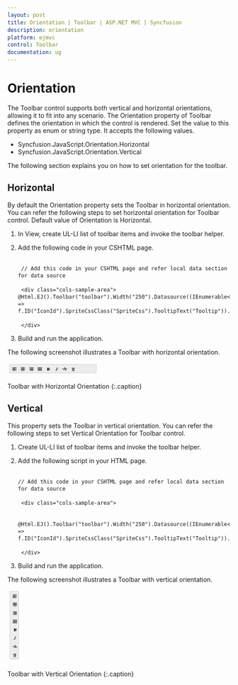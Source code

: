 ```yaml
---
layout: post
title: Orientation | Toolbar | ASP.NET MVC | Syncfusion
description: orientation
platform: ejmvc
control: Toolbar
documentation: ug
---
```


# Orientation

The Toolbar control supports both vertical and horizontal orientations, allowing it to fit into any scenario. The Orientation property of Toolbar defines the orientation in which the control is rendered. Set the value to this property as enum or string type. It accepts the following values.

* Syncfusion.JavaScript.Orientation.Horizontal
* Syncfusion.JavaScript.Orientation.Vertical

The following section explains you on how to set orientation for the toolbar.

## Horizontal

By default the Orientation property sets the Toolbar in horizontal orientation. You can refer the following steps to set horizontal orientation for Toolbar control. Default value of Orientation is Horizontal.

1. In View, create UL-LI list of toolbar items and invoke the toolbar helper.
2. Add the following code in your CSHTML page.

   ~~~ cshtml

	// Add this code in your CSHTML page and refer local data section for data source

	<div class="cols-sample-area">    @Html.EJ().Toolbar("toolbar").Width("250").Datasource((IEnumerable<ToolbarLocalBinding>)ViewBag.datasource).ToolbarFields(f => f.ID("IconId").SpriteCssClass("SpriteCss").TooltipText("Tooltip")).Orientation(Syncfusion.JavaScript.Orientation.Horizontal)

	</div>

   ~~~
   


3. Build and run the application.

The following screenshot illustrates a Toolbar with horizontal orientation.



![](Orientation_images/Orientation_img1.png)

Toolbar with Horizontal Orientation
{:.caption}



## Vertical

This property sets the Toolbar in vertical orientation. You can refer the following steps to set Vertical Orientation for Toolbar control.

1. Create UL-LI list of toolbar items and invoke the toolbar helper.
2. Add the following script in your HTML page.

   ~~~ cshtml

   // Add this code in your CSHTML page and refer local data section for data source

	<div class="cols-sample-area">    
	
		@Html.EJ().Toolbar("toolbar").Width("250").Datasource((IEnumerable<ToolbarLocalBinding>)ViewBag.datasource).ToolbarFields(f => f.ID("IconId").SpriteCssClass("SpriteCss").TooltipText("Tooltip")).Orientation(Syncfusion.JavaScript.Orientation.Vertical)

	</div>

   ~~~
   


3. Build and run the application.

The following screenshot illustrates a Toolbar with vertical orientation.

![](Orientation_images/Orientation_img2.png)

Toolbar with Vertical Orientation
{:.caption}

